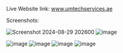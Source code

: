 Live Website link: www.umtechservices.ae

Screenshots:


![Screenshot 2024-08-29 202600](https://github.com/user-attachments/assets/bb66e56b-214c-49bd-85c1-810f770266e6)
![image](https://github.com/user-attachments/assets/f4998937-764d-4778-8c46-ea1494776de0)

![image](https://github.com/user-attachments/assets/6206cbb2-21f3-4f74-9960-8e210d25bc2d)
![image](https://github.com/user-attachments/assets/29976bd6-62f2-4565-b55a-9041e0bf2023)
![image](https://github.com/user-attachments/assets/5ab54fae-3505-493b-84aa-8bd955ac56ad)
![image](https://github.com/user-attachments/assets/f1cf5321-585d-473c-a836-c774a8f804af)




